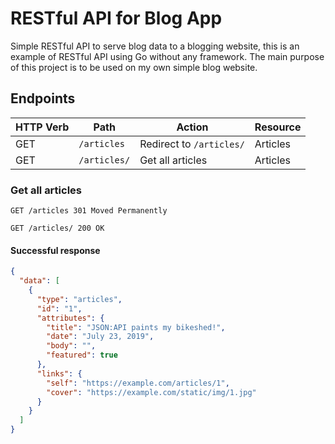 # RESTful API for Blog App

Simple RESTful API to serve blog data to a blogging website, this is an example of RESTful API using Go without any
framework. The main purpose of this project is to be used on my own simple blog website.

## Endpoints

| HTTP Verb | Path         | Action                   | Resource |
| --------- | ------------ | ------------------------ | -------- |
| GET       | `/articles`  | Redirect to `/articles/` | Articles |
| GET       | `/articles/` | Get all articles         | Articles |

### Get all articles

```http request
GET /articles 301 Moved Permanently
```
```http request
GET /articles/ 200 OK
```

#### Successful response

```json
{
  "data": [
    {
      "type": "articles",
      "id": "1",
      "attributes": {
        "title": "JSON:API paints my bikeshed!",
        "date": "July 23, 2019",
        "body": "",
        "featured": true
      },
      "links": {
        "self": "https://example.com/articles/1",
        "cover": "https://example.com/static/img/1.jpg"
      }
    }
  ]
}
```
